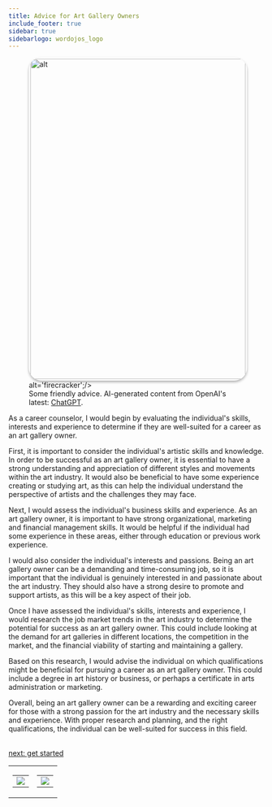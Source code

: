 ```yaml
---
title: Advice for Art Gallery Owners
include_footer: true
sidebar: true
sidebarlogo: wordojos_logo
---
```

<figure>
    <img src='/uploads/no-fear.jpg' style="width: 100%;height: 630px;padding: 3px; box-shadow: 0 3px 5px rgba(0,0,0,.3);border-radius: 25px;overflow: hidden;border: none;" align="middle"; alt='alt';/> alt='firecracker';/>
    <figcaption>Some friendly advice.  AI-generated content from OpenAI's latest: <a href="https://openai.com/blog/chatgpt/" >ChatGPT</a>.</figcaption>
</figure>
<p>
As a career counselor, I would begin by evaluating the individual's skills, interests and experience to determine if they are well-suited for a career as an art gallery owner.

First, it is important to consider the individual's artistic skills and knowledge. In order to be successful as an art gallery owner, it is essential to have a strong understanding and appreciation of different styles and movements within the art industry. It would also be beneficial to have some experience creating or studying art, as this can help the individual understand the perspective of artists and the challenges they may face.

Next, I would assess the individual's business skills and experience. As an art gallery owner, it is important to have strong organizational, marketing and financial management skills. It would be helpful if the individual had some experience in these areas, either through education or previous work experience.

I would also consider the individual's interests and passions. Being an art gallery owner can be a demanding and time-consuming job, so it is important that the individual is genuinely interested in and passionate about the art industry. They should also have a strong desire to promote and support artists, as this will be a key aspect of their job.

Once I have assessed the individual's skills, interests and experience, I would research the job market trends in the art industry to determine the potential for success as an art gallery owner. This could include looking at the demand for art galleries in different locations, the competition in the market, and the financial viability of starting and maintaining a gallery.

Based on this research, I would advise the individual on which qualifications might be beneficial for pursuing a career as an art gallery owner. This could include a degree in art history or business, or perhaps a certificate in arts administration or marketing.

Overall, being an art gallery owner can be a rewarding and exciting career for those with a strong passion for the art industry and the necessary skills and experience. With proper research and planning, and the right qualifications, the individual can be well-suited for success in this field.

<br>
<a href="https://workdojos.com/artgalleries/start">next: get started</a>
</p>
<table border="0" cellpadding="0" cellspacing="0" width="600" id="templateColumns">
    <tr>
        <td align="center" valign="top" width="50%" class="templateColumnContainer">
            <table border="0" cellpadding="10" cellspacing="0" height="100%" width="100px">
                <tr>
                    <td class="leftColumnContent">
                      <a href="https://artgalleries.workdojos.com">
                        <img src="/uploads/dash.png" class="columnImage" />
                    </td>
                </tr>
            </table>
        </td>
        <td align="center" valign="top" width="50%" class="templateColumnContainer">
            <table border="0" cellpadding="10" cellspacing="0" height="100%" width="100px">
                <tr>
                    <td class="rightColumnContent">
                      <a href="https://lifecoaches.workdojos.com">
                        <img src="/uploads/randomdojo.png" class="columnImage" />
                    </td>
            </table>
        </td>
    </tr>
</table>